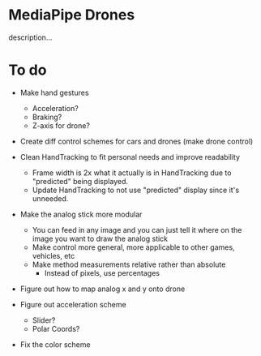 # MediaPipe Drones
description...
# To do
- Make hand gestures
    - Acceleration?
    - Braking?
    - Z-axis for drone?
- Create diff control schemes for cars and drones (make drone control)
- Clean HandTracking to fit personal needs and improve readability
    - Frame width is 2x what it actually is in HandTracking due to "predicted"
    being displayed.
    - Update HandTracking to not use "predicted" display since it's unneeded.
- Make the analog stick more modular
    - You can feed in any image and you can just tell it where on the image you want to draw the analog stick
    - Make control more general, more applicable to other games, vehicles, etc
    - Make method measurements relative rather than absolute
        - Instead of pixels, use percentages
- Figure out how to map analog x and y onto drone
- Figure out acceleration scheme
    - Slider?
    - Polar Coords?    

- Fix the color scheme
